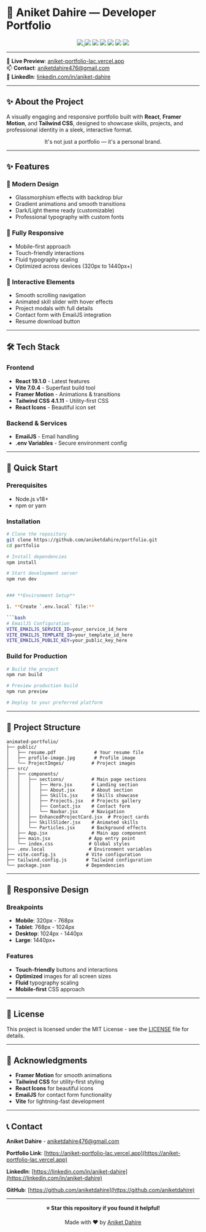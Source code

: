# 🚀 Aniket Dahire — Developer Portfolio

<div align="center">

<a href="https://aniket-dahire.vercel.app" target="_blank">
  <img src="https://img.shields.io/badge/Status-Live-brightgreen?style=for-the-badge" />
</a>
<img src="https://img.shields.io/badge/React-19.1.0-blue?style=for-the-badge&logo=react&logoColor=white" />
<img src="https://img.shields.io/badge/Vite-7.0.4-646CFF?style=for-the-badge&logo=vite&logoColor=white" />
<img src="https://img.shields.io/badge/TailwindCSS-4.1.11-06B6D4?style=for-the-badge&logo=tailwindcss&logoColor=white" />
<img src="https://img.shields.io/badge/Framer--Motion-Animation-purple?style=for-the-badge&logo=framer&logoColor=white" />
<img src="https://img.shields.io/badge/Responsive-Design-green?style=for-the-badge" />
<img src="https://img.shields.io/badge/EmailJS-Contact_Form-orange?style=for-the-badge" />

</div>

---

🎯 **Live Preview**: [aniket-portfolio-lac.vercel.app](https://aniket-portfolio-lac.vercel.app)  
📫 **Contact**: [aniketdahire476@gmail.com](mailto:aniketdahire476@gmail.com)  
💼 **LinkedIn**: [linkedin.com/in/aniket-dahire](https://linkedin.com/in/aniket-dahire)

---

## ✨ About the Project

A visually engaging and responsive portfolio built with **React**, **Framer Motion**, and **Tailwind CSS**, designed to showcase skills, projects, and professional identity in a sleek, interactive format.

<div align="center">
  It's not just a portfolio — it's a personal brand.
</div>

---

## ✨ Features

### 🎨 Modern Design

- Glassmorphism effects with backdrop blur
- Gradient animations and smooth transitions
- Dark/Light theme ready (customizable)
- Professional typography with custom fonts

### 📱 Fully Responsive

- Mobile-first approach
- Touch-friendly interactions
- Fluid typography scaling
- Optimized across devices (320px to 1440px+)

### 🎯 Interactive Elements

- Smooth scrolling navigation
- Animated skill slider with hover effects
- Project modals with full details
- Contact form with EmailJS integration
- Resume download button

---

## 🛠️ Tech Stack

### Frontend

- **React 19.1.0** - Latest features
- **Vite 7.0.4** - Superfast build tool
- **Framer Motion** - Animations & transitions
- **Tailwind CSS 4.1.11** - Utility-first CSS
- **React Icons** - Beautiful icon set

### Backend & Services

- **EmailJS** - Email handling
- **.env Variables** - Secure environment config

---

## 🚀 Quick Start

### Prerequisites

- Node.js v18+
- npm or yarn

### Installation

````bash
# Clone the repository
git clone https://github.com/aniketdahire/portfolio.git
cd portfolio

# Install dependencies
npm install

# Start development server
npm run dev


### **Environment Setup**

1. **Create `.env.local` file:**

```bash
# EmailJS Configuration
VITE_EMAILJS_SERVICE_ID=your_service_id_here
VITE_EMAILJS_TEMPLATE_ID=your_template_id_here
VITE_EMAILJS_PUBLIC_KEY=your_public_key_here
````

### **Build for Production**

```bash
# Build the project
npm run build

# Preview production build
npm run preview

# Deploy to your preferred platform
```

---

## 📁 Project Structure

```
animated-portfolio/
├── public/
│   ├── resume.pdf              # Your resume file
│   ├── profile-image.jpg       # Profile image
│   └── ProjectImges/          # Project images
├── src/
│   ├── components/
│   │   ├── sections/          # Main page sections
│   │   │   ├── Hero.jsx       # Landing section
│   │   │   ├── About.jsx      # About section
│   │   │   ├── Skills.jsx     # Skills showcase
│   │   │   ├── Projects.jsx   # Projects gallery
│   │   │   ├── Contact.jsx    # Contact form
│   │   │   └── Navbar.jsx     # Navigation
│   │   ├── EnhancedProjectCard.jsx  # Project cards
│   │   ├── SkillSlider.jsx    # Animated skills
│   │   └── Particles.jsx      # Background effects
│   ├── App.jsx                # Main app component
│   ├── main.jsx              # App entry point
│   └── index.css             # Global styles
├── .env.local                # Environment variables
├── vite.config.js           # Vite configuration
├── tailwind.config.js       # Tailwind configuration
└── package.json             # Dependencies
```

---

## 📱 Responsive Design

### **Breakpoints**

- **Mobile**: 320px - 768px
- **Tablet**: 768px - 1024px
- **Desktop**: 1024px - 1440px
- **Large**: 1440px+

### **Features**

- **Touch-friendly** buttons and interactions
- **Optimized** images for all screen sizes
- **Fluid** typography scaling
- **Mobile-first** CSS approach

---

## 📄 License

This project is licensed under the MIT License - see the [LICENSE](LICENSE) file for details.

---

## 🙏 Acknowledgments

- **Framer Motion** for smooth animations
- **Tailwind CSS** for utility-first styling
- **React Icons** for beautiful icons
- **EmailJS** for contact form functionality
- **Vite** for lightning-fast development

---

## 📞 Contact

**Aniket Dahire** - [aniketdahire476@gmail.com](mailto:aniketdahire476@gmail.com)

**Portfolio Link**: [https://aniket-portfolio-lac.vercel.app](https://aniket-portfolio-lac.vercel.app)

**LinkedIn**: [https://linkedin.com/in/aniket-dahire](https://linkedin.com/in/aniket-dahire)

**GitHub**: [https://github.com/aniketdahire](https://github.com/aniketdahire)

---

<div align="center">

**⭐ Star this repository if you found it helpful!**

Made with ❤️ by [Aniket Dahire](https://github.com/aniketdahire)

</div>
